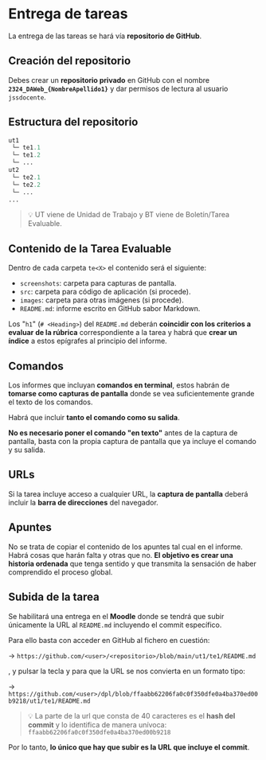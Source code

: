 # Entrega de tareas

La entrega de las tareas se hará vía **repositorio de GitHub**.

## Creación del repositorio

Debes crear un **repositorio privado** en GitHub con el nombre **`2324_DAWeb_{NombreApellido1}`** y dar permisos de lectura al usuario `jssdocente`.

## Estructura del repositorio

```python
ut1
 └─ te1.1
 └─ te1.2
 └─ ...
ut2
 └─ te2.1
 └─ te2.2
 └─ ...
...
```

> 💡 UT viene de Unidad de Trabajo y BT viene de Boletín/Tarea Evaluable.

## Contenido de la Tarea Evaluable

Dentro de cada carpeta `te<X>` el contenido será el siguiente:

- `screenshots`: carpeta para capturas de pantalla.
- `src`: carpeta para código de aplicación (si procede).
- `images`: carpeta para otras imágenes (si procede).
- `README.md`: informe escrito en GitHub sabor Markdown.

Los "`h1`" (`# <Heading>`) del `README.md` deberán **coincidir con los criterios a evaluar de la rúbrica** correspondiente a la tarea y habrá que **crear un índice** a estos epígrafes al principio del informe.

## Comandos

Los informes que incluyan **comandos en terminal**, estos habrán de **tomarse como capturas de pantalla** donde se vea suficientemente grande el texto de los comandos.

Habrá que incluir **tanto el comando como su salida**.

**No es necesario poner el comando "en texto"** antes de la captura de pantalla, basta con la propia captura de pantalla que ya incluye el comando y su salida.

## URLs

Si la tarea incluye acceso a cualquier URL, la **captura de pantalla** deberá incluir la **barra de direcciones** del navegador.

## Apuntes

No se trata de copiar el contenido de los apuntes tal cual en el informe. Habrá cosas que harán falta y otras que no. **El objetivo es crear una historia ordenada** que tenga sentido y que transmita la sensación de haber comprendido el proceso global.

## Subida de la tarea

Se habilitará una entrega en el **Moodle** donde se tendrá que subir únicamente la URL al `README.md` incluyendo el commit específico.

Para ello basta con acceder en GitHub al fichero en cuestión:

→ `https://github.com/<user>/<repositorio>/blob/main/ut1/te1/README.md`

, y pulsar la tecla <kbd>y</kbd> para que la URL se nos convierta en un formato tipo:

→ `https://github.com/<user>/dpl/blob/ffaabb62206fa0c0f350dfe0a4ba370ed00b9218/ut1/te1/README.md`

> 💡 La parte de la url que consta de 40 caracteres es el **hash del commit** y lo identifica de manera unívoca: `ffaabb62206fa0c0f350dfe0a4ba370ed00b9218`

Por lo tanto, **lo único que hay que subir es la URL que incluye el commit**.
